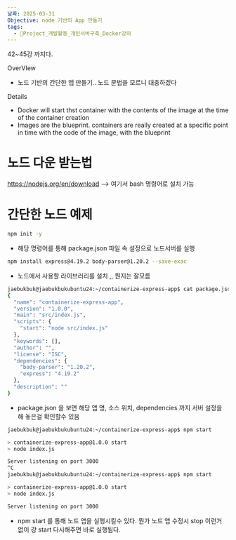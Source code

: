 ```yaml
---
날짜: 2025-03-31
Objective: node 기반의 App 만들기
tags:
  - 🐲Project_개발활동_개인서버구축_Docker강의
---
```

42~45강 까지다.

OverVIew 

 - 노드 기반의 간단한 앱 만들기.. 노드 문법을 모르니 대충하겠다

Details 

- Docker will start thst container with the contents of the image at the time of the container creation  
- Images are the blueprint. containers are really created at a specific point in time with the code of the image, with the blueprint

# 노드 다운 받는법

https://nodejs.org/en/download
--> 여기서 bash 명령어로 설치 가능  

# 간단한 노드 예제

```bash
npm init -y
```
- 해당 명령어를 통해 package.json 파일 속 설정으로 노드서버를 실행

```bash
npm install express@4.19.2 body-parser@1.20.2 --save-exac
```
- 노드에서 사용할 라이브러리를 설치 ,, 뭔지는 잘모름

```bash
jaebukbuk@jaebukbukubuntu24:~/containerize-express-app$ cat package.json
{
  "name": "containerize-express-app",
  "version": "1.0.0",
  "main": "src/index.js",
  "scripts": {
    "start": "node src/index.js"
  },
  "keywords": [],
  "author": "",
  "license": "ISC",
  "dependencies": {
    "body-parser": "1.20.2",
    "express": "4.19.2"
  },
  "description": ""
}
```
- package.json 을 보면 해당 앱 명, 소스 위치, dependencies 까지 서버 설정을 해 놓은걸 확인할수 있음

```bash
jaebukbuk@jaebukbukubuntu24:~/containerize-express-app$ npm start

> containerize-express-app@1.0.0 start
> node index.js

Server listening on port 3000
^C
jaebukbuk@jaebukbukubuntu24:~/containerize-express-app$ npm start

> containerize-express-app@1.0.0 start
> node index.js

Server listening on port 3000

```
- npm start 를 통해 노드 앱을 실행시킬수 있다. 뭔가 노드 앱 수정시 stop 이런거 없이 걍 start 다시해주면 바로 실행됨다.